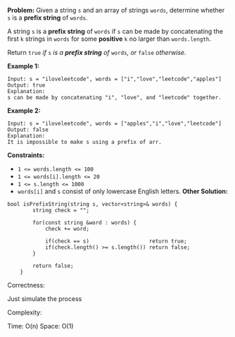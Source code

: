 **Problem:**
Given a string `s` and an array of strings `words`, determine whether `s` is a **prefix string** of `words`.

A string `s` is a **prefix string** of `words` if `s` can be made by concatenating the first `k` strings in `words` for some **positive** `k` no larger than `words.length`.

Return `true` *if* `s` *is a **prefix string** of* `words`*, or* `false` *otherwise*.

 

**Example 1:**

```
Input: s = "iloveleetcode", words = ["i","love","leetcode","apples"]
Output: true
Explanation:
s can be made by concatenating "i", "love", and "leetcode" together.
```

**Example 2:**

```
Input: s = "iloveleetcode", words = ["apples","i","love","leetcode"]
Output: false
Explanation:
It is impossible to make s using a prefix of arr.
```

 

**Constraints:**

- `1 <= words.length <= 100`
- `1 <= words[i].length <= 20`
- `1 <= s.length <= 1000`
- `words[i]` and `s` consist of only lowercase English letters.
**Other Solution:**
```
bool isPrefixString(string s, vector<string>& words) {
        string check = "";
        
        for(const string &word : words) {
            check += word;
            
			if(check == s)                   return true;
			if(check.length() >= s.length()) return false;
        }
        
        return false;
    }
```
Correctness:

Just simulate the process

Complexity:

Time: O(n)
Space: O(1)
